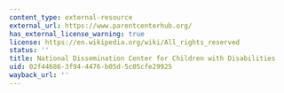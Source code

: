 ```yaml
---
content_type: external-resource
external_url: https://www.parentcenterhub.org/
has_external_license_warning: true
license: https://en.wikipedia.org/wiki/All_rights_reserved
status: ''
title: National Dissemination Center for Children with Disabilities
uid: 02f44686-3f94-4476-b05d-5c05cfe29925
wayback_url: ''
---
```

